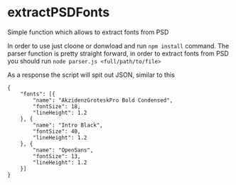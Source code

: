 # extractPSDFonts
Simple function which allows to extract fonts from PSD

In order to use just cloone or donwload and run `npm install` command.
The parser function is pretty straight forward, in order to extract fonts from PSD you should run `node parser.js <full/path/to/file>`

As a response the script will spit out JSON, similar to this 
```
{
	"fonts": [{
		"name": "AkzidenzGroteskPro Bold Condensed",
		"fontSize": 18,
		"lineHeight": 1.2
	}, {
		"name": "Intro Black",
		"fontSize": 40,
		"lineHeight": 1.2
	}, {
		"name": "OpenSans",
		"fontSize": 13,
		"lineHeight": 1.2
	}]
}

```
